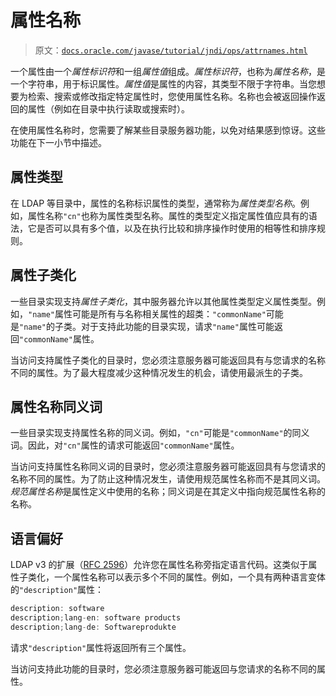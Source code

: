 # 属性名称

> 原文：[`docs.oracle.com/javase/tutorial/jndi/ops/attrnames.html`](https://docs.oracle.com/javase/tutorial/jndi/ops/attrnames.html)

一个属性由一个*属性标识符*和一组*属性值*组成。*属性标识符*，也称为*属性名称*，是一个字符串，用于标识属性。*属性值*是属性的内容，其类型不限于字符串。当您想要为检索、搜索或修改指定特定属性时，您使用属性名称。名称也会被返回操作返回的属性（例如在目录中执行读取或搜索时）。

在使用属性名称时，您需要了解某些目录服务器功能，以免对结果感到惊讶。这些功能在下一小节中描述。

## 属性类型

在 LDAP 等目录中，属性的名称标识属性的类型，通常称为*属性类型名称*。例如，属性名称`"cn"`也称为属性类型名称。属性的类型定义指定属性值应具有的语法，它是否可以具有多个值，以及在执行比较和排序操作时使用的相等性和排序规则。

## 属性子类化

一些目录实现支持*属性子类化*，其中服务器允许以其他属性类型定义属性类型。例如，`"name"`属性可能是所有与名称相关属性的超类：`"commonName"`可能是`"name"`的子类。对于支持此功能的目录实现，请求`"name"`属性可能返回`"commonName"`属性。

当访问支持属性子类化的目录时，您必须注意服务器可能返回具有与您请求的名称不同的属性。为了最大程度减少这种情况发生的机会，请使用最派生的子类。

## 属性名称同义词

一些目录实现支持属性名称的同义词。例如，`"cn"`可能是`"commonName"`的同义词。因此，对`"cn"`属性的请求可能返回`"commonName"`属性。

当访问支持属性名称同义词的目录时，您必须注意服务器可能返回具有与您请求的名称不同的属性。为了防止这种情况发生，请使用规范属性名称而不是其同义词。*规范属性名称*是属性定义中使用的名称；同义词是在其定义中指向规范属性名称的名称。

## 语言偏好

LDAP v3 的扩展（[RFC 2596](http://www.ietf.org/rfc/rfc2596.txt)）允许您在属性名称旁指定语言代码。这类似于属性子类化，一个属性名称可以表示多个不同的属性。例如，一个具有两种语言变体的`"description"`属性：

```java
description: software
description;lang-en: software products
description;lang-de: Softwareprodukte

```

请求`"description"`属性将返回所有三个属性。

当访问支持此功能的目录时，您必须注意服务器可能返回与您请求的名称不同的属性。
